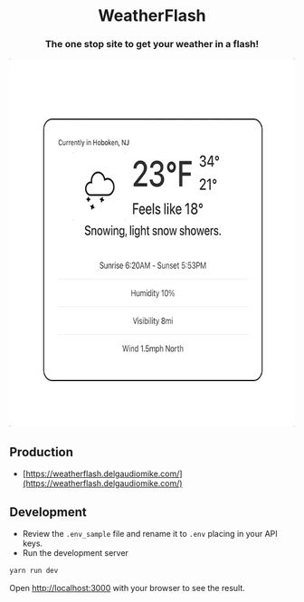<h1 align="center">WeatherFlash</h1>
<h3 align="center">The one stop site to get your weather in a flash!</h3>
<p align="center">
  <img width="650" height="650" src="docs/demo.gif">
</p>

## Production
- [https://weatherflash.delgaudiomike.com/](https://weatherflash.delgaudiomike.com/)

## Development
- Review the `.env_sample` file and rename it to `.env` placing in your API keys.
- Run the development server 
```bash
yarn run dev
```
Open [http://localhost:3000](http://localhost:3000) with your browser to see the result.

